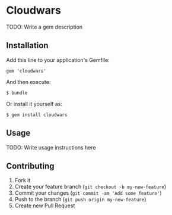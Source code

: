 # Cloudwars

TODO: Write a gem description

## Installation

Add this line to your application's Gemfile:

    gem 'cloudwars'

And then execute:

    $ bundle

Or install it yourself as:

    $ gem install cloudwars

## Usage

TODO: Write usage instructions here

## Contributing

1. Fork it
2. Create your feature branch (`git checkout -b my-new-feature`)
3. Commit your changes (`git commit -am 'Add some feature'`)
4. Push to the branch (`git push origin my-new-feature`)
5. Create new Pull Request
